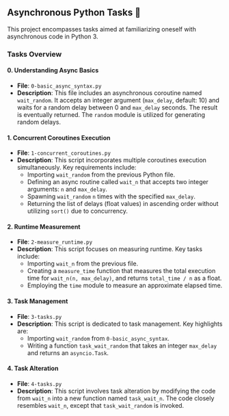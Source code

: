 ## Asynchronous Python Tasks 🚀

This project encompasses tasks aimed at familiarizing oneself with asynchronous code in Python 3.

### Tasks Overview

#### 0. Understanding Async Basics
- **File**: `0-basic_async_syntax.py`
- **Description**: This file includes an asynchronous coroutine named `wait_random`. It accepts an integer argument (`max_delay`, default: 10) and waits for a random delay between 0 and `max_delay` seconds. The result is eventually returned. The `random` module is utilized for generating random delays.

#### 1. Concurrent Coroutines Execution
- **File**: `1-concurrent_coroutines.py`
- **Description**: This script incorporates multiple coroutines execution simultaneously. Key requirements include:
  - Importing `wait_random` from the previous Python file.
  - Defining an async routine called `wait_n` that accepts two integer arguments: `n` and `max_delay`.
  - Spawning `wait_random` `n` times with the specified `max_delay`.
  - Returning the list of delays (float values) in ascending order without utilizing `sort()` due to concurrency.

#### 2. Runtime Measurement
- **File**: `2-measure_runtime.py`
- **Description**: This script focuses on measuring runtime. Key tasks include:
  - Importing `wait_n` from the previous file.
  - Creating a `measure_time` function that measures the total execution time for `wait_n(n, max_delay)`, and returns `total_time / n` as a float.
  - Employing the `time` module to measure an approximate elapsed time.

#### 3. Task Management
- **File**: `3-tasks.py`
- **Description**: This script is dedicated to task management. Key highlights are:
  - Importing `wait_random` from `0-basic_async_syntax`.
  - Writing a function `task_wait_random` that takes an integer `max_delay` and returns an `asyncio.Task`.

#### 4. Task Alteration
- **File**: `4-tasks.py`
- **Description**: This script involves task alteration by modifying the code from `wait_n` into a new function named `task_wait_n`. The code closely resembles `wait_n`, except that `task_wait_random` is invoked.
